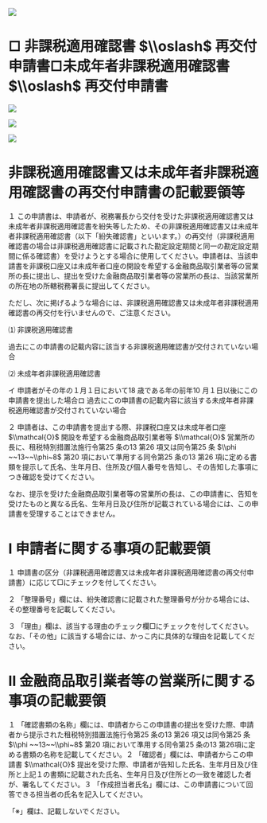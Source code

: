 ![](https://www.nta.go.jp/tmp/fa3173fb-ca9f-4476-9a82-06be1df96300/images/fa4c0138b7185fd10f6aabc5d6063bb6cf5459855d6b3a5cc16058486e6d3a5c.jpg)

# □ 非課税適用確認書 $\\oslash$ 再交付申請書□未成年者非課税適用確認書 $\\oslash$ 再交付申請書

![](https://www.nta.go.jp/tmp/fa3173fb-ca9f-4476-9a82-06be1df96300/images/eaba9917c07b00d226236224a398bed4138a4272dbd846e05ad0548d6e98542e.jpg)

![](https://www.nta.go.jp/tmp/fa3173fb-ca9f-4476-9a82-06be1df96300/images/9cb0823b95ab7a67ad732728c8558a2e0d4868ea8843f48c85e7aed5f790744e.jpg)

![](https://www.nta.go.jp/tmp/fa3173fb-ca9f-4476-9a82-06be1df96300/images/db7b72f2088baeb5a77c8108816b15bf5b421ae81159398c4c41b3ead7abd578.jpg)

# 非課税適用確認書又は未成年者非課税適用確認書の再交付申請書の記載要領等

１ この申請書は、申請者が、税務署長から交付を受けた非課税適用確認書又は未成年者非課税適用確認書を紛失等したため、その非課税適用確認書又は未成年者非課税適用確認書（以下「紛失確認書」といいます。）の再交付（非課税適用確認書の場合は非課税適用確認書に記載された勘定設定期間と同一の勘定設定期間に係る確認書）を受けようとする場合に使用してください。申請者は、当該申請書を非課税口座又は未成年者口座の開設を希望する金融商品取引業者等の営業所の長に提出し、提出を受けた金融商品取引業者等の営業所の長は、当該営業所の所在地の所轄税務署長に提出してください。

ただし、次に掲げるような場合には、非課税適用確認書又は未成年者非課税適用確認書の再交付を行いませんので、ご注意ください。

⑴ 非課税適用確認書

過去にこの申請書の記載内容に該当する非課税適用確認書が交付されていない場合

⑵ 未成年者非課税適用確認書

イ 申請者がその年の１月１日において18 歳である年の前年10 月１日以後にこの申請書を提出した場合ロ 過去にこの申請書の記載内容に該当する未成年者非課税適用確認書が交付されていない場合

２ 申請者は、この申請書を提出する際、非課税口座又は未成年者口座 $\\mathcal{O}$ 開設を希望する金融商品取引業者等 $\\mathcal{O}$ 営業所の長に、租税特別措置法施行令第25 条の13 第26 項又は同令第25 条 $\\phi ~~13~~\\phi~8$ 第20 項において準用する同令第25 条の13 第26 項に定める書類を提示して氏名、生年月日、住所及び個人番号を告知し、その告知した事項につき確認を受けてください。

なお、提示を受けた金融商品取引業者等の営業所の長は、この申請書に、告知を受けたものと異なる氏名、生年月日及び住所が記載されている場合には、この申請書を受理することはできません。

# Ⅰ 申請者に関する事項の記載要領

１ 申請書の区分（非課税適用確認書又は未成年者非課税適用確認書の再交付申請書）に応じて□にチェックを付してください。

２ 「整理番号」欄には、紛失確認書に記載された整理番号が分かる場合には、その整理番号を記載してください。

３ 「理由」欄は、該当する理由のチェック欄□にチェックを付してください。なお、「その他」に該当する場合には、かっこ内に具体的な理由を記載してください。

# Ⅱ 金融商品取引業者等の営業所に関する事項の記載要領

１ 「確認書類の名称」欄には、申請者からこの申請書の提出を受けた際、申請者から提示された租税特別措置法施行令第25 条の13 第26 項又は同令第25 条 $\\phi ~~13~~\\phi~8$ 第20 項において準用する同令第25 条の13 第26項に定める書類の名称を記載してください。２ 「確認者」欄には、申請者からこの申請書 $\\mathcal{O}$ 提出を受けた際、申請者が告知した氏名、生年月日及び住所と上記１の書類に記載された氏名、生年月日及び住所との一致を確認した者が、署名してください。３ 「作成担当者氏名」欄には、この申請書について回答できる担当者の氏名を記入してください。

「※」欄は、記載しないでください。